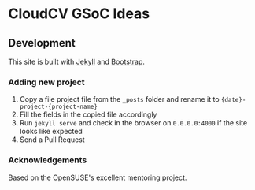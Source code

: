 # CloudCV GSoC Ideas

## Development
This site is built with [Jekyll](https://github.com/jekyll/jekyll) and [Bootstrap](https://github.com/twbs/bootstrap).

### Adding new project
1. Copy a file project file from the ``_posts`` folder and rename it to ``{date}-project-{project-name}``
2. Fill the fields in the copied file accordingly
3. Run ``jekyll serve`` and check in the browser on ``0.0.0.0:4000`` if the site looks like expected
4. Send a Pull Request

### Acknowledgements
Based on the OpenSUSE's excellent mentoring project.